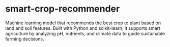 # smart-crop-recommender
Machine learning model that recommends the best crop to plant based on land and soil features. Built with Python and scikit-learn, it supports smart agriculture by analyzing pH, nutrients, and climate data to guide sustainable farming decisions.
